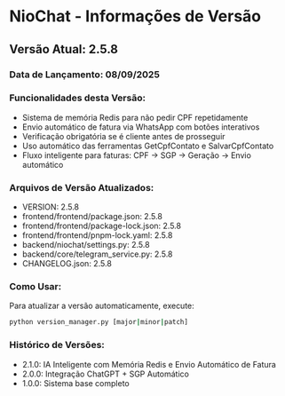 # NioChat - Informações de Versão

## Versão Atual: 2.5.8

### Data de Lançamento: 08/09/2025

### Funcionalidades desta Versão:
- Sistema de memória Redis para não pedir CPF repetidamente
- Envio automático de fatura via WhatsApp com botões interativos
- Verificação obrigatória se é cliente antes de prosseguir
- Uso automático das ferramentas GetCpfContato e SalvarCpfContato
- Fluxo inteligente para faturas: CPF → SGP → Geração → Envio automático

### Arquivos de Versão Atualizados:
- VERSION: 2.5.8
- frontend/frontend/package.json: 2.5.8
- frontend/frontend/package-lock.json: 2.5.8
- frontend/frontend/pnpm-lock.yaml: 2.5.8
- backend/niochat/settings.py: 2.5.8
- backend/core/telegram_service.py: 2.5.8
- CHANGELOG.json: 2.5.8

### Como Usar:
Para atualizar a versão automaticamente, execute:
```bash
python version_manager.py [major|minor|patch]
```

### Histórico de Versões:
- 2.1.0: IA Inteligente com Memória Redis e Envio Automático de Fatura
- 2.0.0: Integração ChatGPT + SGP Automático
- 1.0.0: Sistema base completo
